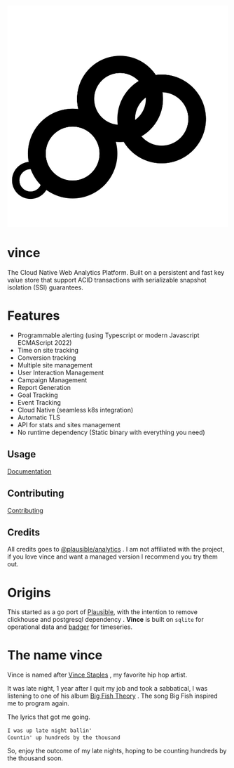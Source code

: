
![logo](./assets/image/logo.svg)

# vince

The Cloud Native Web Analytics Platform. Built on a persistent and fast key
value store that support ACID transactions with serializable snapshot isolation
(SSI) guarantees.



# Features

- Programmable alerting (using Typescript or modern Javascript ECMAScript 2022)
- Time on site tracking
- Conversion tracking 
- Multiple site management
- User Interaction Management 
- Campaign Management 
- Report Generation
- Goal Tracking 
- Event Tracking 
- Cloud Native (seamless k8s integration)
- Automatic TLS
- API for stats and sites management
- No runtime dependency (Static binary with everything you need)

## Usage

[Documentation](https://vinceanalytics.github.io/guide)

## Contributing

[Contributing](https://vinceanalytics.github.io/contibuting)

## Credits

All credits goes to [@plausible/analytics](https://github.com/plausible/analytics) . I am not affiliated with the project, if you love vince and want a managed version I recommend you try them out.


# Origins

This started as a go port of [Plausible](https://github.com/plausible/analytics), with 
the intention to remove clickhouse and postgresql dependency . **Vince** is
built on `sqlite` for operational data and [badger](https://github.com/dgraph-io/badger)
for timeseries.

# The name vince 

Vince is named after [Vince Staples](https://en.wikipedia.org/wiki/Vince_Staples) , 
my favorite hip hop artist.

It was late night, 1 year after I quit my job and took a sabbatical, I was listening
to one of his album [Big Fish Theory](https://en.wikipedia.org/wiki/Big_Fish_Theory)
. The song Big Fish inspired me to program again.

The lyrics that got me going.
```
I was up late night ballin'
Countin' up hundreds by the thousand
```

So, enjoy the outcome of my late nights, hoping to be counting hundreds by the thousand
soon.
